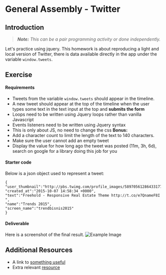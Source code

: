 # General Assembly - Twitter

## Introduction

> ***Note:*** _This can be a pair programming activity or done independently._

Let's practice using jquery. This homework is about reproducing a light and local version of Twitter, there is data available directly in the app under the variable `window.tweets`.

## Exercise

#### Requirements

- Tweets from the variable `window.tweets` should appear in the timeline.
- A new tweet should appear at the top of the timeline when the user types some text in the text input at the top and **submits the form**
- Loops need to be written using Jquery loops rather than vanilla Javascript
- Events listeners need to be written using Jquery syntax
- This is only about JS, no need to change the css 
**Bonus:**
- Add a character count to limit the length of the text to 140 characters.
- Make sure the user cannot add an empty tweet
- Display the value for how long ago the tweet was posted (11m, 3h, 6d), search on google for a library doing this job for you

#### Starter code

Below is a json object used to represent a tweet:

```
{
"user_thumbnail":"http://pbs.twimg.com/profile_images/589705612864331777/rZPuXSEA_normal.jpg",
"created_at":"2015-10-07 14:58:34 +0000",
"text":"Freehold - Responsive Real Estate Theme http://t.co/e7QnameF8I ",
"name":"Trends 2015",
"screen_name":"trendbisnis2015"
}
```

#### Deliverable

Here is a screenshot of the final result.
![Example Image](http://s4.postimg.org/4g0ztk51p/twitter.jpg)

## Additional Resources

- A link to [something useful](http://www.w3schools.com/jsref/dom_obj_all.asp)
- Extra relevant [resource](https://developer.mozilla.org/en-US/docs/Web/Events)